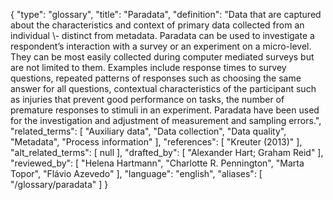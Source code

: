 {
    "type": "glossary",
    "title": "Paradata",
    "definition": "Data that are captured about the characteristics and context of primary data collected from an individual \\- distinct from metadata. Paradata can be used to investigate a respondent’s interaction with a survey or an experiment on a micro-level. They can be most easily collected during computer mediated surveys but are not limited to them. Examples include response times to survey questions, repeated patterns of responses such as choosing the same answer for all questions, contextual characteristics of the participant such as injuries that prevent good performance on tasks, the number of premature responses to stimuli in an experiment. Paradata have been used for the investigation and adjustment of measurement and sampling errors.",
    "related_terms": [
        "Auxiliary data",
        "Data collection",
        "Data quality",
        "Metadata",
        "Process information"
    ],
    "references": [
        "Kreuter (2013)"
    ],
    "alt_related_terms": [
        null
    ],
    "drafted_by": [
        "Alexander Hart; Graham Reid"
    ],
    "reviewed_by": [
        "Helena Hartmann",
        "Charlotte R. Pennington",
        "Marta Topor",
        "Flávio Azevedo"
    ],
    "language": "english",
    "aliases": [
        "/glossary/paradata"
    ]
}